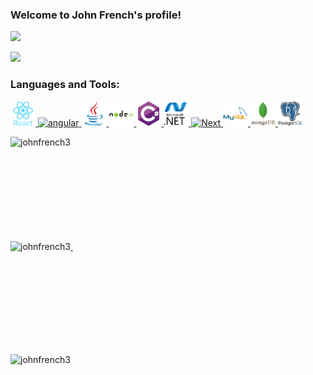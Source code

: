 <h3 align="left">
 Welcome to John French's profile!
  
</h3>
<p align="left">
<img src="https://readme-typing-svg.herokuapp.com/?lines=Full-stack%20web%20and%20app%20developer;Experienced%20Software%20Development;10+%2B%20years%20of%20coding%20experience;Always%20learning%20new%20things&font=Fira%20Code&left=true&width=440&height=45&color=f75c7e&vleft=true&size=22"></a>

[![](https://visitcount.itsvg.in/api?id=johnfrench3&icon=2&color=1)](https://visitcount.itsvg.in)

<h3 align="left">Languages and Tools:</h3>
<p align="left"> </a> <a href="https://reactjs.org/" target="_blank" rel="noreferrer"> <img src="https://raw.githubusercontent.com/devicons/devicon/master/icons/react/react-original-wordmark.svg" alt="react" width="40" height="40"/> </a> <a href="https://angular.io" target="_blank" rel="noreferrer"> <img src="https://angular.io/assets/images/logos/angular/angular.svg" alt="angular" width="40" height="40"/> </a> <a href="https://www.java.com" target="_blank" rel="noreferrer"> <img src="https://raw.githubusercontent.com/devicons/devicon/master/icons/java/java-original.svg" alt="java" width="40" height="40"/> <a href="https://nodejs.org" target="_blank" rel="noreferrer"> <img src="https://raw.githubusercontent.com/devicons/devicon/master/icons/nodejs/nodejs-original-wordmark.svg" alt="nodejs" width="40" height="40"/> </a> </a> <a href="https://www.w3schools.com/cs/" target="_blank" rel="noreferrer"> <img src="https://raw.githubusercontent.com/devicons/devicon/master/icons/csharp/csharp-original.svg" alt="csharp" width="40" height="40"/> </a> <a href="https://dotnet.microsoft.com/" target="_blank" rel="noreferrer"> <img src="https://raw.githubusercontent.com/devicons/devicon/master/icons/dot-net/dot-net-original-wordmark.svg" alt="dotnet" width="40" height="40"/> </a> <a href="https://nextjs.org/" target="_blank" rel="noreferrer"> <img src="https://img.shields.io/badge/Next-black?style=for-the-badge&logo=next.js&logoColor=white" alt="Next" width="70" height="30"/><a href="https://www.mysql.com/" target="_blank" rel="noreferrer"> <img src="https://raw.githubusercontent.com/devicons/devicon/master/icons/mysql/mysql-original-wordmark.svg" alt="mysql" width="40" height="40"/> </a> <a href="https://www.mongodb.com/" target="_blank" rel="noreferrer"> <img src="https://raw.githubusercontent.com/devicons/devicon/master/icons/mongodb/mongodb-original-wordmark.svg" alt="mongodb" width="40" height="40"/> </a> <a href="https://www.postgresql.org" target="_blank" rel="noreferrer"> <img src="https://raw.githubusercontent.com/devicons/devicon/master/icons/postgresql/postgresql-original-wordmark.svg" alt="postgresql" width="40" height="40"/> </p>


<p><img align="left" src="https://github-readme-stats.vercel.app/api/top-langs?username=johnfrench3&show_icons=true&locale=en&layout=compact" alt="johnfrench3" /></p><br><br><br><br><br><br><br><br><br>

<p>&nbsp;<img align="left" src="https://github-readme-stats.vercel.app/api?username=johnfrench3&show_icons=true&locale=en" alt="johnfrench3" /></p><br><br><br><br><br><br><br><br>

<p><img align="left" src="https://github-readme-streak-stats.herokuapp.com/?user=johnfrench3&" alt="johnfrench3" /></p>


<br><br><br><br><br><br><br><br><br>














